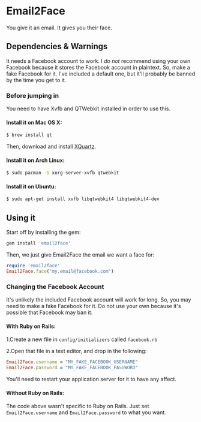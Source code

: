 # Email2Face

You give it an email. It gives you their face.

## Dependencies & Warnings

It needs a Facebook account to work. I *do not* recommend using your own Facebook because it stores the Facebook account in plaintext. So, make a fake Facebook for it. I've included a default one, but it'll probably be banned by the time you get to it.

### Before jumping in

You need to have Xvfb and QTWebkit installed in order to use this.

#### Install it on Mac OS X:

```bash
$ brew install qt
```
Then, download and install [XQuartz](http://xquartz.macosforge.org/downloads/SL/XQuartz-2.7.1.dmg).

#### Install it on Arch Linux:

```bash
$ sudo pacman -S xorg-server-xvfb qtwebkit
```

#### Install it on Ubuntu:

```bash
$ sudo apt-get install xvfb libqtwebkit4 libqtwebkit4-dev
```

## Using it

Start off by installing the gem:

```ruby
gem install 'email2face'
```

Then, we just give Email2Face the email we want a face for:

```ruby
require 'email2face'
Email2Face.face("my.email@facebook.com")
```

### Changing the Facebook Account
It's unlikely the included Facebook account will work for long. So, you may need to make a fake Facebook for it. Do not use your own because it's possible that Facebook may ban it.

#### With Ruby on Rails:

1.Create a new file in `config/initializers` called `facebook.rb`

2.Open that file in a text editor, and drop in the following:

```ruby
Email2Face.username = "MY_FAKE_FACEBOOK_USERNAME"
Email2Face.password = "MY_FAKE_FACEBOOK_PASSWORD"
```

You'll need to restart your application server for it to have any affect.

#### Without Ruby on Rails:

The code above wasn't specific to Ruby on Rails. Just set ```Email2Face.username``` and ```Email2Face.password``` to what you want.
